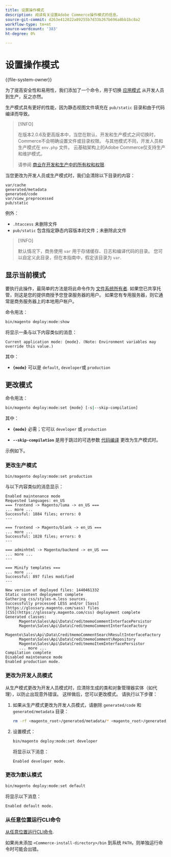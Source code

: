 ```yaml
---
title: 设置操作模式
description: 阅读有关设置Adobe Commerce操作模式的信息。
source-git-commit: d263e412022a89255b7d33b267b696a8bb1bc8a2
workflow-type: tm+mt
source-wordcount: '383'
ht-degree: 0%

---
```



# 设置操作模式

{{file-system-owner}}

为了提高安全性和易用性，我们添加了一个命令，用于切换 [应用模式](../bootstrap/application-modes.md) 从开发人员到生产，反之亦然。

生产模式具有更好的性能，因为静态视图文件填充在 `pub/static` 目录和由于代码编译而导致。

>[!INFO]
>
>在版本2.0.6及更高版本中，当您在默认、开发和生产模式之间切换时，Commerce不会明确设置文件或目录权限。 与其他模式不同，开发人员和生产模式在 `env.php` 文件。 云基础架构上的Adobe Commerce仅支持生产和维护模式。
>
>请参阅 [商业在开发和生产中的所有权和权限](../deployment/file-system-permissions.md).

当您更改为开发人员或生产模式时，我们会清除以下目录的内容：

```terminal
var/cache
generated/metadata
generated/code
var/view_preprocessed
pub/static
```

例外：

- `.htaccess` 未删除文件
- `pub/static` 包含指定静态内容版本的文件；未删除此文件

>[!INFO]
>
>默认情况下，商务使用 `var` 用于存储缓存、日志和编译代码的目录。 您可以自定义此目录，但在本指南中，假定该目录为 `var`.

## 显示当前模式

要执行此操作，最简单的方法是将此命令作为 [文件系统所有者](../../installation/prerequisites/file-system/overview.md). 如果您已共享托管，则这是您的提供商授予您登录服务器的用户。 如果您有专用服务器，则它通常是商务服务器上的本地用户帐户。

命令用法：

```bash
bin/magento deploy:mode:show
```

将显示一条与以下内容类似的消息：

```terminal
Current application mode: {mode}. (Note: Environment variables may override this value.)
```

其中：

- **`{mode}`** 可以是 `default`, `developer`或 `production`

## 更改模式

命令用法：

```bash
bin/magento deploy:mode:set {mode} [-s|--skip-compilation]
```

其中：

- **`{mode}`** 必需；它可以 `developer` 或 `production`

- **`--skip-compilation`** 是用于跳过的可选参数 [代码编译](../cli/code-compiler.md) 更改为生产模式时。

示例如下。

### 更改生产模式

```bash
bin/magento deploy:mode:set production
```

与以下内容类似的消息显示：

```terminal
Enabled maintenance mode
Requested languages: en_US
=== frontend -> Magento/luma -> en_US ===
... more ...
Successful: 1884 files; errors: 0
---

=== frontend -> Magento/blank -> en_US ===
... more ...
Successful: 1828 files; errors: 0
---

=== adminhtml -> Magento/backend -> en_US ===
... more ...
---

=== Minify templates ===
... more ...
Successful: 897 files modified
---

New version of deployed files: 1440461332
Static content deployment complete
Gathering css/styles-m.less sources.
Successfully processed LESS and/or [Sass](https://glossary.magento.com/sass) files
[CSS](https://glossary.magento.com/css) deployment complete
Generated classes:
      Magento\Sales\Api\Data\CreditmemoCommentInterfacePersistor
      Magento\Sales\Api\Data\CreditmemoCommentInterfaceFactory
      Magento\Sales\Api\Data\CreditmemoCommentSearchResultInterfaceFactory
      Magento\Sales\Api\Data\CreditmemoComment\Repository
      Magento\Sales\Api\Data\CreditmemoItemInterfacePersistor
      ... more ...
Compilation complete
Disabled maintenance mode
Enabled production mode.
```

### 更改为开发人员模式

从生产模式更改为开发人员模式时，应清除生成的类和对象管理器实体（如代理），以防止出现意外错误。 这样做后，您可以更改模式。 请执行以下步骤：

1. 如果从生产模式更改为开发人员模式，请删除 `generated/code` 和 `generated/metadata` 目录：

   ```bash
   rm -rf <magento_root>/generated/metadata/* <magento_root>/generated/code/*
   ```

1. 设置模式：

   ```bash
   bin/magento deploy:mode:set developer
   ```

   将显示以下消息：

   ```terminal
   Enabled developer mode.
   ```

### 更改为默认模式

```bash
bin/magento deploy:mode:set default
```

将显示以下消息：

```terminal
Enabled default mode.
```

### 从任意位置运行CLI命令

[从任意位置运行CLI命令](../cli/config-cli.md#config-install-cli-first).

如果尚未添加 `<Commerce-install-directory>/bin` 到系统 `PATH`，则单独运行命令时可能会出错。
